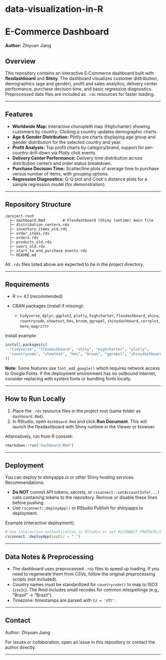 # data-visualization-in-R
# E-Commerce Dashboard

**Author:** Zhiyuan Jiang

## Overview

This repository contains an interactive E‑Commerce dashboard built with **flexdashboard** and **Shiny**. The dashboard visualizes customer distribution, demographics (age and gender), profit and sales analytics, delivery center performance, purchase decision time, and basic regression diagnostics. Preprocessed data files are included as `.rds` resources for faster loading.

---

## Features

* **Worldwide Map:** Interactive choropleth map (Highcharter) showing customers by country. Clicking a country updates demographic charts.
* **Age & Gender Distribution:** Plotly pie charts displaying age group and gender distribution for the selected country and year.
* **Profit Analysis:** Top profit charts by category/brand, support for per-country drill-down via Plotly click events.
* **Delivery Center Performance:** Delivery time distribution across distribution centers and order status breakdown.
* **Purchase Decision Time:** Scatter/line plots of average time to purchase versus number of items, with grouping options.
* **Regression Diagnostics:** Q-Q plot and Cook's distance plots for a sample regression model (for demonstration).

---

## Repository Structure

```
/project-root
  ├─ dashboard.Rmd        # Flexdashboard (Shiny runtime) main file
  ├─ distribution_centers.rds
  ├─ inventory_items_old.rds
  ├─ order_items.rds
  ├─ orders.rds
  ├─ products_old.rds
  ├─ users_old.rds
  ├─ start_to_end_purchase_events.rds
  └─ README.md
```

All `.rds` files listed above are expected to be in the project directory.

---

## Requirements

* R >= 4.1 (recommended)
* CRAN packages (install if missing):

  * `tidyverse`, `dplyr`, `ggplot2`, `plotly`, `highcharter`, `flexdashboard`, `shiny`, `countrycode`, `showtext`, `hms`, `broom`, `ggrepel`, `shinydashboard`, `corrplot`, `here`, `magrittr`

Install example:

```r
install.packages(c(
  "tidyverse", "flexdashboard", "shiny", "highcharter", "plotly",
  "countrycode", "showtext", "hms", "broom", "ggrepel", "shinydashboard", "corrplot"
))
```

**Note:** Some features use `font_add_google()` which requires network access to Google Fonts. If the deployment environment has no outbound internet, consider replacing with system fonts or bundling fonts locally.

---

## How to Run Locally

1. Place the `.rds` resource files in the project root (same folder as `dashboard.Rmd`).
2. In RStudio, open `dashboard.Rmd` and click **Run Document**. This will launch the flexdashboard with Shiny runtime in the Viewer or browser.

Alternatively, run from R console:

```r
rmarkdown::run("dashboard.Rmd")
```

---

## Deployment

You can deploy to shinyapps.io or other Shiny hosting services. Recommendations:

* **Do NOT** commit API tokens, secrets, or `rsconnect::setAccountInfo(...)` calls containing tokens to the repository. Remove or disable these lines before pushing.
* Use `rsconnect::deployApp()` or RStudio Publish for shinyapps.io deployment.

Example (interactive deployment):

```r
# Use interactive authentication in RStudio or set RSCONNECT_PROTOCOL/RSCONNECT_TOKEN securely
rsconnect::deployApp(appDir = ".")
```

---

## Data Notes & Preprocessing

* The dashboard uses preprocessed `.rds` files to speed up loading. If you need to regenerate them from CSVs, follow the original preprocessing scripts (not included).
* Country names must be standardized for `countrycode()` to map to ISO3 (`iso3c`). The Rmd includes small recodes for common misspellings (e.g., "Brasil" → "Brazil").
* Timezone: timestamps are parsed with `tz = 'UTC'`.


---

## Contact

Author: Zhiyuan Jiang

For issues or collaboration, open an issue in this repository or contact the author directly.

---

